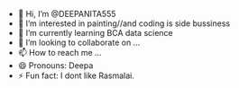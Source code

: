 - 👋 Hi, I’m @DEEPANITA555
- 👀 I’m interested in painting//and coding is side bussiness
- 🌱 I’m currently learning BCA data science
- 💞️ I’m looking to collaborate on ...
- 📫 How to reach me ...
- 😄 Pronouns: Deepa
- ⚡ Fun fact: I dont like Rasmalai.

<!---
DEEPANITA555/DEEPANITA555 is a ✨ special ✨ repository because its `README.md` (this file) appears on your GitHub profile.
You can click the Preview link to take a look at your changes.
--->

